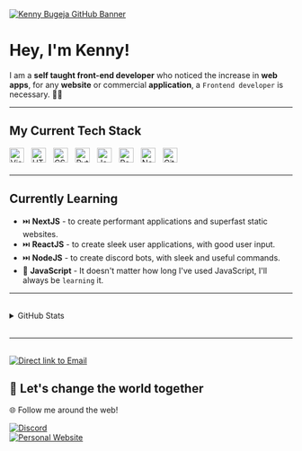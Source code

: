 <a href="https://kenny.is-a.dev/">
  <img align="center" src="https://i.imgur.com/6RwiIfF.png" alt="Kenny Bugeja GitHub Banner"/>
</a>

# Hey, I'm Kenny!

I am a **self taught front-end developer** who noticed the increase in **web apps**, for any **website** or commercial **application**, a `Frontend developer` is necessary. 👨‍💻

---

## My Current Tech Stack

<img align="left" alt="Visual Studio Code" width="26px" src="https://cdn.jsdelivr.net/gh/devicons/devicon/icons/vscode/vscode-original.svg" style="padding-right:10px;" />
<img align="left" alt="HTML5" width="26px" src="https://cdn.jsdelivr.net/gh/devicons/devicon/icons/html5/html5-original.svg" style="padding-right:10px;" />
<img align="left" alt="CSS3" width="26px" src="https://cdn.jsdelivr.net/gh/devicons/devicon/icons/css3/css3-original.svg" style="padding-right:10px;" />
<img align="left" alt="Python" width="26px" src="https://cdn.jsdelivr.net/gh/devicons/devicon/icons/python/python-original.svg" style="padding-right:10px;" />
<img align="left" alt="JavaScript" width="26px" src="https://cdn.jsdelivr.net/gh/devicons/devicon/icons/javascript/javascript-original.svg" style="padding-right:10px;" />
<img align="left" alt="ReactJS" width="26px" src="https://cdn.jsdelivr.net/gh/devicons/devicon/icons/react/react-original.svg" style="padding-right:10px;" />
<img align="left" alt="NodeJS" width="26px" src="https://cdn.jsdelivr.net/gh/devicons/devicon/icons/nodejs/nodejs-original.svg" style="padding-right:10px;" />
<img align="left" alt="Git" width="26px" src="https://cdn.jsdelivr.net/gh/devicons/devicon/icons/git/git-original.svg" style="padding-right:10px;" />

<br/>
<br/>

---

## Currently Learning

- ⏭️ **NextJS** - to create performant applications and superfast static websites.
- ⏭️ **ReactJS** - to create sleek user applications, with good user input.
- ⏭️ **NodeJS** - to create discord bots, with sleek and useful commands.
- 🦾 **JavaScript** - It doesn't matter how long I've used JavaScript, I'll always be `learning` it.

---

<br />

<details>
  <summary> GitHub Stats</summary>

  <img align="center" alt="JesusMongeDev's GitHub stats" src="https://github-readme-stats.vercel.app/api?username=KennySB-dev&show_icons=true&hide_border=true&title_color=0571f8&icon_color=0571f8&bg_color=ffffff&text_color=0e2431" />
</a>
<a href="https://github.com/anuraghazra/convoychat">
  <img align="center" src="https://github-readme-stats.vercel.app/api/top-langs/?username=KennySB-dev" alt="Top Languages"/>
</a>

</details>

<br />

---

<br />

<a href="mailto:kenny@kenny.is-a.dev">
    <img
        src="https://img.shields.io/badge/Ask%20me-anything-1abc9c.svg"
        alt="Direct link to Email"
    >
</a>

## 🤗 Let's change the world together

🌐 Follow me around the web!

<a href="https://discord.com/users/681811851428102145">
    <img
        src="https://img.shields.io/badge/Discord-0464d8?style=for-the-badge&logo=discord&logoColor=blue"
        alt="Discord"
    >
</a>
<br/>
<a href="https://kenny.is-a.dev/">
    <img
        src="https://img.shields.io/badge/website-000000?style=for-the-badge&logo=About.me&logoColor=white"
        alt="Personal Website"
    >
</a>
